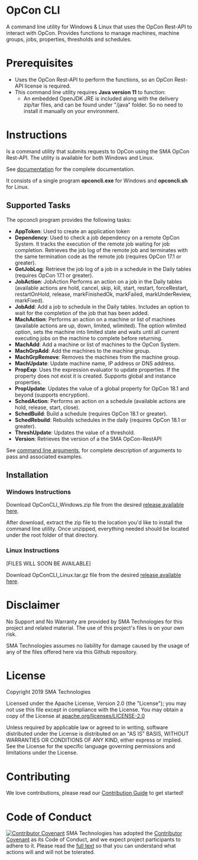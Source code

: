 # OpCon CLI
A command line utility for Windows & Linux that uses the OpCon Rest-API to interact with OpCon. Provides functions to manage machines, 
machine groups, jobs, properties, thresholds and schedules.

# Prerequisites
- Uses the OpCon Rest-API to perform the functions, so an OpCon Rest-API license is required.
- This command line utility requires **Java version 11** to function:
  - An embedded OpenJDK JRE is included along with the delivery zip/tar files, and can be found under "/java" folder. So no need to install it manually on your environment.

# Instructions
Is a command utility that submits requests to OpCon using the SMA OpCon Rest-API. 
The utility is available for both Windows and Linux.

See [documentation](/documentation/opcon-cli.md) for the complete documentation.

It consists of a single program **opconcli.exe** for Windows and **opconcli.sh** for Linux.

## Supported Tasks
The opconcli program provides the following tasks:

- **AppToken**: Used to create an application token
- **Dependency**: Used to check a job dependency on a remote OpCon System. It tracks the execution of the remote job waiting for job completion. Retrieves the job log of the remote job and terminates with the same termination code as the remote job (requires OpCon 17.1 or greater).
- **GetJobLog**: Retrieve the job log of a job in a schedule in the Daily tables (requires OpCon 17.1 or greater).
- **JobAction**: JobAction	Performs an action on a job in the Daily tables (available actions are hold, cancel, skip, kill, start, restart, forceRestart, restartOnHold, release, markFinishedOk, markFailed, markUnderReview, markFixed).
- **JobAdd**: Add a job to schedule in the Daily tables. Includes an option to wait for the completion of the job that has been added.
- **MachAction**: Performs an action on a machine or list of machines (available actions are up, down, limited, wlimited). The option wlimited option, sets the machine into limited state and waits until all current executing jobs on the machine to complete before returning.
- **MachAdd**: Add a machine or list of machines to the OpCon System.
- **MachGrpAdd**: Add the machines to the machine group.
- **MachGrpRemove**: Removes the machines from the machine group.
- **MachUpdate**: Update machine name, IP address or DNS address.
- **PropExp**: Uses the expression evaluator to update properties. If the property does not exist it is created. Supports global and instance properties.
- **PropUpdate**: Updates the value of a global property for OpCon 18.1 and beyond (supports encryption).
- **SchedAction**: Performs an action on a schedule (available actions are hold, release, start, close).
- **SchedBuild**: Build a schedule (requires OpCon 18.1 or greater).
- **SchedRebuild**: Rebuilds schedules in the daily (requires OpCon 18.1 or greater).
- **ThreshUpdate**: Updates the value of a threshold.
- **Version**: Retrieves the version of a the SMA OpCon-RestAPI

See [command line arguments](/documentation/opcon-cli.md#command-line-arguments), for complete description of arguments to pass and associated examples.

## Installation

### Windows Instructions
Download OpConCLI_Windows.zip file from the desired [release available here](https://github.com/SMATechnologies/opcon-cli-java/releases).

After download, extract the zip file to the location you'd like to install the command line utility. Once unzipped, everything needed should be located under the root folder of that directory.

### Linux Instructions
[FILES WILL SOON BE AVAILABLE]

Download OpConCLI_Linux.tar.gz file from the desired [release available here](https://github.com/SMATechnologies/opcon-cli-java/releases).

# Disclaimer
No Support and No Warranty are provided by SMA Technologies for this project and related material. The use of this project's files is on your own risk.

SMA Technologies assumes no liability for damage caused by the usage of any of the files offered here via this Github repository.

# License
Copyright 2019 SMA Technologies

Licensed under the Apache License, Version 2.0 (the "License");
you may not use this file except in compliance with the License.
You may obtain a copy of the License at [apache.org/licenses/LICENSE-2.0](http://www.apache.org/licenses/LICENSE-2.0)

Unless required by applicable law or agreed to in writing, software
distributed under the License is distributed on an "AS IS" BASIS,
WITHOUT WARRANTIES OR CONDITIONS OF ANY KIND, either express or implied.
See the License for the specific language governing permissions and
limitations under the License.

# Contributing
We love contributions, please read our [Contribution Guide](CONTRIBUTING.md) to get started!

# Code of Conduct
[![Contributor Covenant](https://img.shields.io/badge/Contributor%20Covenant-v2.0%20adopted-ff69b4.svg)](code-of-conduct.md)
SMA Technologies has adopted the [Contributor Covenant](CODE_OF_CONDUCT.md) as its Code of Conduct, and we expect project participants to adhere to it. Please read the [full text](CODE_OF_CONDUCT.md) so that you can understand what actions will and will not be tolerated.
